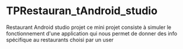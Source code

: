 # TPRestauran_tAndroid_studio
Restaurant Android studio projet 
ce mini projet consiste à simuler le fonctionnement d'une application qui nous permet de donner des info spécifique au restaurants choisi par un user
